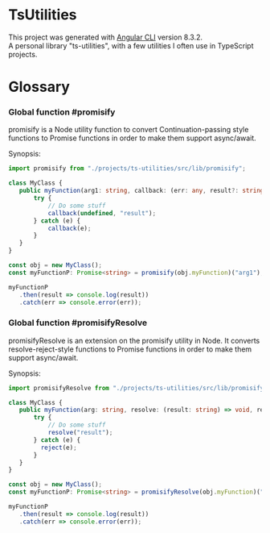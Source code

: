# TsUtilities

This project was generated with [Angular CLI](https://github.com/angular/angular-cli) version 8.3.2.  
A personal library "ts-utilities", with a few utilities I often use in TypeScript projects.

# Glossary
### Global function #promisify 

 promisify is a Node utility function to convert Continuation-passing style functions
 to Promise functions in order to make them support async/await.
 
 Synopsis:  
 ```typescript
import promisify from "./projects/ts-utilities/src/lib/promisify";

class MyClass {
    public myFunction(arg1: string, callback: (err: any, result?: string) => void): void {
        try {
            // Do some stuff
            callback(undefined, "result"); 
        } catch (e) {
            callback(e);
        }
    }
}

const obj = new MyClass();
const myFunctionP: Promise<string> = promisify(obj.myFunction)("arg1");

myFunctionP
    .then(result => console.log(result))
    .catch(err => console.error(err));
 ```

### Global function #promisifyResolve

 promisifyResolve is an extension on the promisify utility in Node.
 It converts resolve-reject-style functions to Promise functions in order to make them support async/await.
 
 Synopsis:
 ```typescript
import promisifyResolve from "./projects/ts-utilities/src/lib/promisify-resolve";

class MyClass {
    public myFunction(arg: string, resolve: (result: string) => void, reject: (err?: any) => void): void {
        try {
            // Do some stuff
            resolve("result");
        } catch (e) {
          reject(e);
        }
    }
}
 
const obj = new MyClass();
const myFunctionP: Promise<string> = promisifyResolve(obj.myFunction)("arg1");

myFunctionP
    .then(result => console.log(result))
    .catch(err => console.error(err));
```
 
